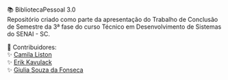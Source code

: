 📚 BibliotecaPessoal 3.0<br>
Repositório criado como parte da apresentação do Trabalho de Conclusão de Semestre da 3ª fase do curso Técnico em Desenvolvimento de Sistemas do SENAI - SC.

👥 Contribuidores:<br>
✨ [Camila Liston](https://github.com/CAMILALISTON)  <br>
✨ [Erik Kavulack](https://github.com/erikkavulack)  <br>
✨ [Giulia Souza da Fonseca](https://github.com/GiuliaSouzaDaF)  <br>
